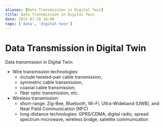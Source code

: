 ```yaml
---
aliases: [Data Transmission in Digital Twin]
title: Data Transmission in Digital Twin
date: 2022-07-28 16:08
tags: ['data', 'digital-twin']
---
```


# Data Transmission in Digital Twin

Data transmission in Digital Twin:

- Wire transmission technologies:
	- include twisted-pair cable transmission,
	- symmetric cable transmission,
	- coaxial cable transmission,
	- fiber optic transmission, etc.
- Wireless transmission:
	- short-range: Zig-Bee, Bluetooth, Wi-Fi, Ultra-Wideband (UWB), and Near Field Communication (NFC)
	- long-distance technologies: GPRS/CDMA, digital radio, spread spectrum microwave, wireless bridge, satellite communication

